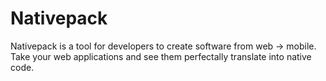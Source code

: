 # Nativepack

Nativepack is a tool for developers to create software from web -> mobile. Take your web applications and see them perfectally translate into native code.
